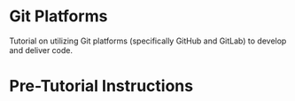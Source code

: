 # Git Platforms

Tutorial on utilizing Git platforms (specifically GitHub and GitLab) to develop and deliver code.

# Pre-Tutorial Instructions

<PlaceHolder>
